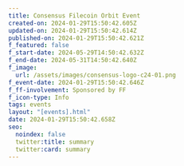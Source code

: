 ```yaml
---
title: Consensus Filecoin Orbit Event
created-on: 2024-01-29T15:50:42.605Z
updated-on: 2024-01-29T15:50:42.614Z
published-on: 2024-01-29T15:50:42.621Z
f_featured: false
f_start-date: 2024-05-29T14:50:42.632Z
f_end-date: 2024-05-31T14:50:42.640Z
f_image:
  url: /assets/images/consensus-logo-c24-01.png
f_event-date: 2024-01-29T15:50:42.646Z
f_ff-involvement: Sponsored by FF
f_icon-type: Info
tags: events
layout: "[events].html"
date: 2024-01-29T15:50:42.658Z
seo:
  noindex: false
  twitter:title: summary
  twitter:card: summary
---
```

